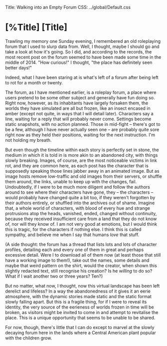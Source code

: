 Title: Walking into an Empty Forum
CSS: ../global/Default.css

# [%Title] [Title] #

Trawling my memory one Sunday evening,
I remembered an old roleplaying forum that I used to slurp data from.
Well, I thought, maybe I should go and take a look at how it's going.
So I did, and according to the records,
the most recent post on the forum
seemed to have been made some time in the middle of 2014.
"How curious!" I thought, "the place has definitely seen better days!"

Indeed, what I have been staring at
is what's left of a forum after being left to rot for a month or twenty.

The forum, as I have mentioned earlier, is a roleplay forum,
a place where users pretend to be some other subject
and generally have fun doing so.
Right now, however, as its inhabitants have largely forsaken them,
the worlds they have simulated are all but frozen,
like an insect encased in amber
(except not quite, in ways that I will detail later).
Characters say a line, waiting for a reply that will probably never come.
Settings become static snapshots, with no action planned.
Those in mid-fight –
there's got to be a few, although I have never actually seen one –
are probably quite sore right now as they held their positions,
waiting for the next instruction. I'm not holding my breath.

But even though the timeline within each story is perfectly set in stone,
the medium in which it is told in is more akin to an abandoned city,
with things slowly breaking.
Images, of course, are the most noticeable victims in link rot,
and they are common here,
as each post has the character that is supposedly speaking those lines
jabber away in an animated image.
But as image hosts remove low-traffic and old images from their servers,
or shuffle them around, the links, unable to keep up with the changes, fail.
Undoubtedly, if I were to be much more diligent
and follow the authors around to see where their characters have gone,
they – the characters – would probably have changed quite a bit too,
if they weren't forgotten by their authors entirely,
or shuffled into the archives out of shame.
Imagine that, a whole world of characters,
with blood of every hue and strange protrusions atop the heads,
vanished, ended, changed without continuity,
because they received insufficient care from a land that they do not know of,
nor will they know of.
I am not very good at emotions, but I would think this is tragic,
for the characters if nothing else.
I think this is called sympathy,
and believe me when I say that humans *love* that stuff.

(A side thought:
the forum has a thread that lists lots and lots of character profiles,
detailing each and every one of them in great and perhaps excessive detail.
Were I to download all of them now
(at least those that still have a working image to them!),
take out the names, some details and maybe that weird pattern on the shirt,
would the creator, when shown this slightly redacted text,
still recognise his creation? Is he *willing* to do so?
What if I wait another two or three years? Ten?)

But no matter, what now, I thought,
now this virtual landscape has been left derelict and lifeless?
In a way the abandonedness of it gives it an eerie atmosphere,
with the dynamic stories made static
and the static format slowly falling apart.
But this is a fragile thing,
for if I were to reveal its identity,
the very source of the eerieness of worlds frozen in time will be broken,
as visitors might be invited to come in and attempt to revitalise the place.
This is a unique opportunity that seems to be unable to be shared.

For now, though, there's little that I can do
except to marvel at the slowly decaying forum
here in the lands where a Central American plant popular with the children grow.
